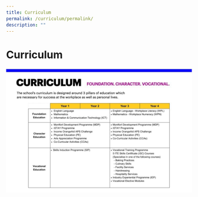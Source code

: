 ```yaml
---
title: Curriculum
permalink: /curriculum/permalink/
description: ""
---
```

Curriculum
==========

![](/images/Curriculum/Curriculum.jpeg)